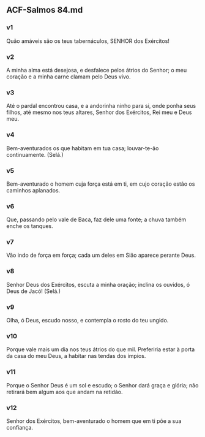 ## ACF-Salmos 84.md
### v1
 Quão amáveis são os teus tabernáculos, SENHOR dos Exércitos!
### v2
 A minha alma está desejosa, e desfalece pelos átrios do Senhor; o meu coração e a minha carne clamam pelo Deus vivo.
### v3
 Até o pardal encontrou casa, e a andorinha ninho para si, onde ponha seus filhos, até mesmo nos teus altares, Senhor dos Exércitos, Rei meu e Deus meu.
### v4
 Bem-aventurados os que habitam em tua casa; louvar-te-ão continuamente. (Selá.)
### v5
 Bem-aventurado o homem cuja força está em ti, em cujo coração estão os caminhos aplanados.
### v6
 Que, passando pelo vale de Baca, faz dele uma fonte; a chuva também enche os tanques.
### v7
 Vão indo de força em força; cada um deles em Sião aparece perante Deus.
### v8
 Senhor Deus dos Exércitos, escuta a minha oração; inclina os ouvidos, ó Deus de Jacó! (Selá.)
### v9
 Olha, ó Deus, escudo nosso, e contempla o rosto do teu ungido.
### v10
 Porque vale mais um dia nos teus átrios do que mil. Preferiria estar à porta da casa do meu Deus, a habitar nas tendas dos ímpios.
### v11
 Porque o Senhor Deus é um sol e escudo; o Senhor dará graça e glória; não retirará bem algum aos que andam na retidão.
### v12
 Senhor dos Exércitos, bem-aventurado o homem que em ti põe a sua confiança.

